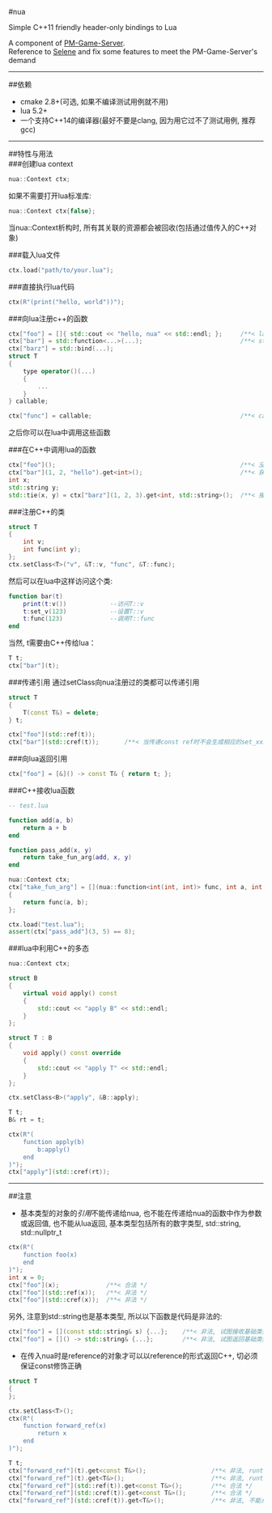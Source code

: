 #nua

Simple C++11 friendly header-only bindings to Lua  

A component of [PM-Game-Server](https://github.com/lucklove/PM-Game-Server).   
Reference to [Selene](https://github.com/jeremyong/Selene) and fix some features to meet the PM-Game-Server's demand   

---

##依赖
- cmake 2.8+(可选, 如果不编译测试用例就不用)  
- lua 5.2+  
- 一个支持C++14的编译器(最好不要是clang, 因为用它过不了测试用例, 推荐gcc)  

---

##特性与用法  
###创建lua context  
```c++
nua::Context ctx;
```
如果不需要打开lua标准库:  
```c++
nua::Context ctx{false};
```  
当nua::Context析构时, 所有其关联的资源都会被回收(包括通过值传入的C++对象)   

###载入lua文件  
```c++
ctx.load("path/to/your.lua");
```

###直接执行lua代码  
```c++
ctx(R"(print("hello, world"))");
```

###向lua注册c++的函数  
``` c++
ctx["foo"] = []{ std::cout << "hello, nua" << std::endl; };     /**< lambda */
ctx["bar"] = std::function<...>(...);                           /**< stl function */
ctx["barz"] = std::bind(...);                                    
struct T
{
    type operator()(...)
    {
        ...
    }
} callable;

ctx["func"] = callable;                                         /**< callable object */
```  
之后你可以在lua中调用这些函数  

###在C++中调用lua的函数  
```c++
ctx["foo"]();                                                   /**< 没有返回值和参数 */
ctx["bar"](1, 2, "hello").get<int>();                           /**< 获取int返回值 */
int x;
std::string y;
std::tie(x, y) = ctx["barz"](1, 2, 3).get<int, std::string>();  /**< 接收多返回值 */
```

###注册C++的类  
```c++
struct T
{
    int v;
    int func(int y);
};
ctx.setClass<T>("v", &T::v, "func", &T::func);
```
然后可以在lua中这样访问这个类:
```lua
function bar(t)
    print(t:v())            --访问T::v
    t:set_v(123)            --设置T::v
    t:func(123)             --调用T::func
end
```
当然, t需要由C++传给lua：  
```c++
T t;
ctx["bar"](t);
```

###传递引用
通过setClass向nua注册过的类都可以传递引用  
```c++
struct T
{
    T(const T&) = delete;
} t;

ctx["foo"](std::ref(t));
ctx["bar"](std::cref(t));       /**< 当传递const ref时不会生成相应的set_xxx, 同时非const成员函数也会无效 */
```

###向lua返回引用  
```c++
ctx["foo"] = [&]() -> const T& { return t; };
```

###C++接收lua函数  
```lua
-- test.lua

function add(a, b)
    return a + b 
end

function pass_add(x, y)
    return take_fun_arg(add, x, y)
end
```

```c++
nua::Context ctx;
ctx["take_fun_arg"] = [](nua::function<int(int, int)> func, int a, int b)
{
    return func(a, b); 
};

ctx.load("test.lua");
assert(ctx["pass_add"](3, 5) == 8);
```

###lua中利用C++的多态  
```c++
nua::Context ctx;

struct B
{
    virtual void apply() const
    {
        std::cout << "apply B" << std::endl;
    }
};

struct T : B
{
    void apply() const override
    {
        std::cout << "apply T" << std::endl;
    }
};

ctx.setClass<B>("apply", &B::apply);

T t;
B& rt = t;

ctx(R"(
    function apply(b)
        b:apply()
    end
)");
ctx["apply"](std::cref(rt));
```

---

##注意  
- 基本类型的对象的*引用*不能传递给nua, 也不能在传递给nua的函数中作为参数或返回值, 也不能从lua返回, 
基本类型包括所有的数字类型, std::string, std::nullptr_t 
```c++
ctx(R"(
    function foo(x)
    end
)");
int x = 0;
ctx["foo"](x);             /**< 合法 */
ctx["foo"](std::ref(x));   /**< 非法 */
ctx["foo"](std::cref(x));  /**< 非法 */
```

另外, 注意到std::string也是基本类型, 所以以下函数是代码是非法的:  
```c++
ctx["foo"] = [](const std::string& s) {...};    /**< 非法, 试图接收基础类型的引用 */
ctx["foo"] = []() -> std::string& {...};        /**< 非法, 试图返回基础类型的引用 */
```

- 在传入nua时是reference的对象才可以以reference的形式返回C++, 切必须保证const修饰正确  
```c++
struct T
{
};

ctx.setClass<T>();
ctx(R"(
    function forward_ref(x)
        return x
    end
)");  

T t;
ctx["forward_ref"](t).get<const T&>();                  /**< 非法, runtime error */
ctx["forward_ref"](t).get<T&>();                        /**< 非法, runtime error */
ctx["forward_ref"](std::ref(t)).get<const T&>();        /**< 合法 */
ctx["forward_ref"](std::cref(t)).get<const T&>();       /**< 合法 */
ctx["forward_ref"](std::cref(t)).get<T&>();             /**< 非法, 不能从const reference转到reference */
```
